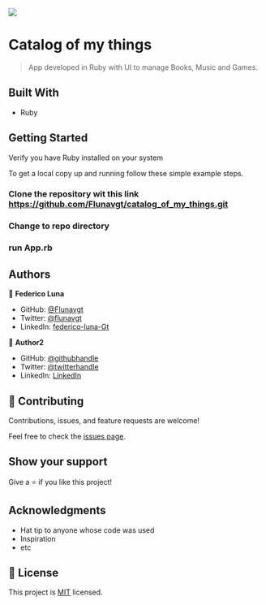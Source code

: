 ![](https://img.shields.io/badge/Microverse-blueviolet)

# Catalog of my things

> App developed in Ruby with UI to manage Books, Music and Games.


## Built With

- Ruby

## Getting Started

Verify you have Ruby installed on your system


To get a local copy up and running follow these simple example steps.

### Clone the repository wit this link https://github.com/Flunavgt/catalog_of_my_things.git

### Change to repo directory

### run App.rb


## Authors

👤 **Federico Luna**

- GitHub: [@Flunavgt](https://github.com/Flunavgt)
- Twitter: [@flunavgt](https://twitter.com/flunavgt)
- LinkedIn: [federico-luna-Gt](https://linkedin.com/in/federico-luna-Gt)

👤 **Author2**

- GitHub: [@githubhandle](https://github.com/githubhandle)
- Twitter: [@twitterhandle](https://twitter.com/twitterhandle)
- LinkedIn: [LinkedIn](https://linkedin.com/in/linkedinhandle)

## 🤝 Contributing

Contributions, issues, and feature requests are welcome!

Feel free to check the [issues page](../../issues/).

## Show your support

Give a ⭐️ if you like this project!

## Acknowledgments

- Hat tip to anyone whose code was used
- Inspiration
- etc

## 📝 License

This project is [MIT](./MIT.md) licensed.

